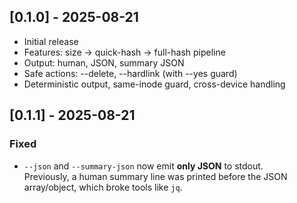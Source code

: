 ## [0.1.0] - 2025-08-21
- Initial release
- Features: size → quick-hash → full-hash pipeline
- Output: human, JSON, summary JSON
- Safe actions: --delete, --hardlink (with --yes guard)
- Deterministic output, same-inode guard, cross-device handling

## [0.1.1] - 2025-08-21
### Fixed
- `--json` and `--summary-json` now emit **only JSON** to stdout.  
  Previously, a human summary line was printed before the JSON array/object, 
  which broke tools like `jq`.  
